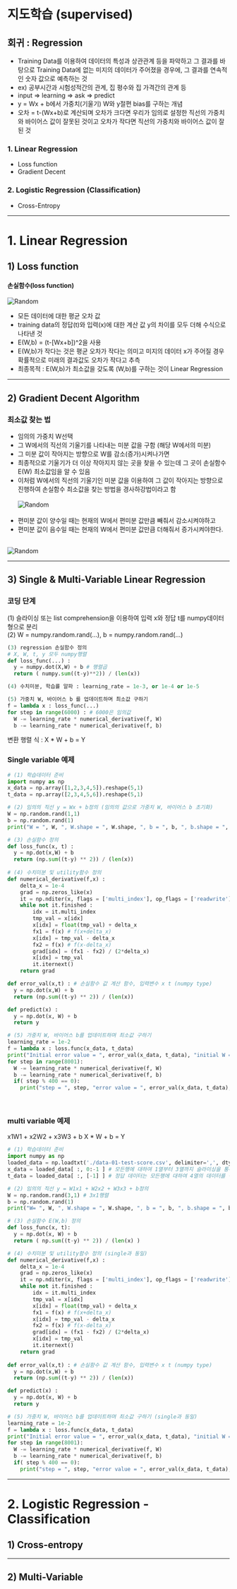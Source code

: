 # 지도학습 (supervised)
## 회귀 : Regression
- Training Data를 이용하여 데이터의 특성과 상관관계 등을 파악하고 그 결과를 바탕으로 
Training Data에 없는 미지의 데이터가 주어졌을 경우에, 그 결과를 연속적인 숫자 값으로 예측하는 것<br>
- ex) 공부시간과 시험성적간의 관계, 집 평수와 집 가격간의 관계 등 <br>
- input => learning => ask => predict
- y = Wx + b에서 가중치(기울기) W와 y절편 bias를 구하는 개념
- 오차 = t-(Wx+b)로 계산되며 오차가 크다면 우리가 임의로 설정한 직선의 가중치와 바이어스 값이 잘못된 것이고 오차가 작다면 직선의 가중치와 바이어스 값이 잘 된 것
### 1. Linear Regression
- Loss function
- Gradient Decent
### 2. Logistic Regression (Classification)
- Cross-Entropy
---
# 1. Linear Regression
## 1) Loss function
#### 손실함수(loss function)
![Random](https://github.com/donhaklee/donhaklee.github.io/blob/14d4843fda29eb857edc42542bd8567be2dcec6d/images/lossfunction.PNG)
- 모든 데이터에 대한 평균 오차 값
- training data의 정답(t)와 입력(x)에 대한 계산 값 y의 차이를 모두 더해 수식으로 나타낸 것
- E(W,b) = (t-[Wx+b])^2을 사용
- E(W,b)가 작다는 것은 평균 오차가 작다는 의미고 미지의 데이터 x가 주어질 경우 확률적으로 미래의 결과값도 오차가 작다고 추측
- 최종목적 : E(W,b)가 최소값을 갖도록 (W,b)를 구하는 것이 Linear Regression
---
## 2) Gradient Decent Algorithm
### 최소값 찾는 법
- 임의의 가중치 W선택
- 그 W에서의 직선의 기울기를 나타내는 미분 값을 구함 (해당 W에서의 미분)
- 그 미분 값이 작아지는 방향으로 W를 감소(증가)시켜나가면
- 최종적으로 기울기가 더 이상 작아지지 않는 곳을 찾을 수 있는데 그 곳이 손실함수 E(W) 최소값임을 알 수 있음
- 이처럼 W에서의 직선의 기울기인 미분 값을 이용하여 그 값이 작아지는 방향으로 진행하여 손실함수 최소값을 찾는 방법을 경사하강법이라고 함<br><br>
![Random](https://github.com/donhaklee/donhaklee.github.io/blob/9620c6585a0418c726078721635ed158da9e6904/images/gradientdecent.PNG)<br><br>
- 편미분 값이 양수일 때는 현재의 W에서 편미분 값만큼 빼줘서 감소시켜야하고
- 편미분 값이 음수일 때는 현재의 W에서 편미분 값만큼 더해줘서 증가시켜야한다.<br><br>

![Random](https://github.com/donhaklee/donhaklee.github.io/blob/c7893ce350a4331548476842bf776e59860bad13/images/LinearRegressionProcess.PNG)

---
## 3) Single & Multi-Variable Linear Regression
### 코딩 단계
(1) 슬라이싱 또는 list comprehension을 이용하여 입력 x와 정답 t를 numpy데이터형으로 분리<br>
(2) W = numpy.random.rand(...), b = numpy.random.rand(...)
```python
(3) regression 손실함수 정의
# X, W, t, y 모두 numpy행렬
def loss_func(...) :
  y = numpy.dot(X,W) + b # 행렬곱
  return ( numpy.sum((t-y)**2)) / (len(x))

(4) 수치미분, 학습률 알파 : learning_rate = 1e-3, or 1e-4 or 1e-5

(5) 가중치 W, 바이어스 b 를 업데이트하며 최소값 구하기
f = lambda x : loss_func(...)
for step in range(6000) : # 6000은 임의값
  W -= learning_rate * numerical_derivative(f, W)
  b -= learning_rate * numerical_derivative(f, b)
```
변환 행렬 식 : X * W + b = Y

### Single variable 예제

```python
# (1) 학습데이터 준비
import numpy as np
x_data = np.array([1,2,3,4,5]).reshape(5,1)
t_data = np.array([2,3,4,5,6]).reshape(5,1)

# (2) 임의의 직선 y = Wx + b정의 (임의의 값으로 가중치 W, 바이어스 b 초기화)
W = np.random.rand(1,1)
b = np.random.rand(1)
print("W = ", W, ", W.shape = ", W.shape, ", b = ", b, ", b.shape = ", b.shape)

# (3) 손실함수 정의
def loss_func(x, t) :
  y = np.dot(x,W) + b
  return (np.sum((t-y) ** 2)) / (len(x))
  
# (4) 수치미분 및 utility함수 정의
def numerical_derivative(f,x) :
    delta_x = 1e-4
    grad = np.zeros_like(x)
    it = np.nditer(x, flags = ['multi_index'], op_flags = ['readwrite'])
    while not it.finished :
        idx = it.multi_index
        tmp_val = x[idx]
        x[idx] = float(tmp_val) + delta_x
        fx1 = f(x) # f(x+delta_x)
        x[idx] = tmp_val - delta_x
        fx2 = f(x) # f(x-delta_x)
        grad[idx] = (fx1 - fx2) / (2*delta_x)
        x[idx] = tmp_val
        it.iternext()
    return grad

def error_val(x,t) : # 손실함수 값 계산 함수, 입력변수 x t (numpy type)
  y = np.dot(x,W) + b
  return (np.sum((t-y) ** 2)) / (len(x))

def predict(x) :
  y = np.dot(x, W) + b
  return y

# (5) 가중치 W, 바이어스 b를 업데이트하며 최소값 구하기
learning_rate = 1e-2
f = lambda x : loss.func(x_data, t_data)
print("Initial error value = ", error_val(x_data, t_data), "initial W = ", W, "\n", ", b = ", b)
for step in range(8001):
  W -= learning_rate * numerical_derivative(f, W)
  b -= learning_rate * numerical_derivative(f, b)
  if( step % 400 == 0):
    print("step = ", step, "error value = ", error_val(x_data, t_data), "W = ", W, ", b = ",b)

```
<br>

### multi variable 예제
x1W1 + x2W2 + x3W3 + b
X * W + b = Y
```python
# (1) 학습데이터 준비
import numpy as np
loaded_data = np.loadtxt('./data-01-test-score.csv', delimiter=',', dtype = np.float32)
x_data = loaded_data[ :, 0:-1 ] # 모든행에 대하여 1열부터 3열까지 슬라이싱을 통해 입력데이터로 가져옴
t_data = loaded_data[ :, [-1] ] # 정답 데이터는 모든행에 대하여 4열의 데이터를 정답데이터로 정함

# (2) 임의의 직선 y = W1x1 + W2x2 + W3x3 + b정의
W = np.random.rand(3,1) # 3x1행렬
b = np.random.rand(1)
print("W= ", W, ", W.shape = ", W.shape, ", b = ", b, ", b.shape = ", b.shape)

# (3) 손실함수 E(W,b) 정의
def loss_func(x, t):
  y = np.dot(x, W) + b
  return ( np.sum((t-y) ** 2)) / (len(x) )

# (4) 수치미분 및 utility함수 정의 (single과 동일)
def numerical_derivative(f,x) :
    delta_x = 1e-4
    grad = np.zeros_like(x)
    it = np.nditer(x, flags = ['multi_index'], op_flags = ['readwrite'])
    while not it.finished :
        idx = it.multi_index
        tmp_val = x[idx]
        x[idx] = float(tmp_val) + delta_x
        fx1 = f(x) # f(x+delta_x)
        x[idx] = tmp_val - delta_x
        fx2 = f(x) # f(x-delta_x)
        grad[idx] = (fx1 - fx2) / (2*delta_x)
        x[idx] = tmp_val
        it.iternext()
    return grad
    
def error_val(x,t) : # 손실함수 값 계산 함수, 입력변수 x t (numpy type)
  y = np.dot(x,W) + b
  return (np.sum((t-y) ** 2)) / (len(x))

def predict(x) :
  y = np.dot(x, W) + b
  return y

# (5) 가중치 W, 바이어스 b를 업데이트하며 최소값 구하기 (single과 동일)
learning_rate = 1e-2
f = lambda x : loss.func(x_data, t_data)
print("Initial error value = ", error_val(x_data, t_data), "initial W = ", W, "\n", ", b = ", b)
for step in range(8001):
  W -= learning_rate * numerical_derivative(f, W)
  b -= learning_rate * numerical_derivative(f, b)
  if( step % 400 == 0):
    print("step = ", step, "error value = ", error_val(x_data, t_data), "W = ", W, ", b = ",b)

```


---
# 2. Logistic Regression - Classification
## 1) Cross-entropy

---
## 2) Multi-Variable
